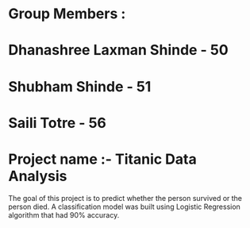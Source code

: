 # Group Members :
# Dhanashree Laxman Shinde - 50 
# Shubham Shinde - 51
# Saili Totre - 56

# Project name :- Titanic Data Analysis
 The goal of this project is to predict whether the person survived or the person died.
 A classification model was built using Logistic Regression algorithm that had 90% accuracy. 
